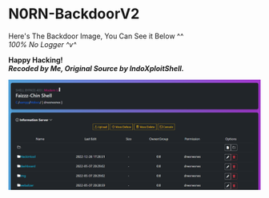 # N0RN-BackdoorV2


Here's The Backdoor Image, You Can See it Below ^^ <br>
*100% No Logger ^v^*

**Happy Hacking!** <br>
***Recoded by Me, Original Source by IndoXploitShell.***

![N0rnBackdoorV2](https://github.com/0x0v0/N0rn-BackdoorV2/blob/main/capture.png)
